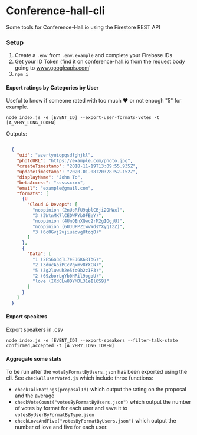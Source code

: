 # Conference-hall-cli
Some tools for Conference-Hall.io using the Firestore REST API

### Setup

1. Create a `.env` from `.env.example` and complete your Firebase IDs
2. Get your ID Token (find it on conference-hall.io from the request body going to www.googleapis.com'
3. `npm i`

#### Export ratings by Categories by User
Useful to know if someone rated with too much ❤️ or not enough "5" for example. 

```
node index.js -e [EVENT_ID] --export-user-formats-votes -t [A_VERY_LONG_TOKEN]
```

Outputs:
```json

  {
    "uid": "azertyuiopqsdfghjkl",
    "photoURL": "https://example.com/photo.jpg",
    "createTimestamp": "2018-11-19T13:09:55.935Z",
    "updateTimestamp": "2020-01-08T20:28:52.152Z",
    "displayName": "John To",
    "betaAccess": "sssssxxxx",
    "email": "example@gmail.com",
    "formats": [
      {U
        "Cloud & Devops": [
          "noopinion (2nUoRfU9qblCBji2OHWx)",
          "3 (3WtnMK7lCEOWPYbOFEeY)",
          "noopinion (4UnOEnXQwc2rM2gIOgjU)",
          "noopinion (6UJUPPZIwvWdsYXyqIzZ)",
          "3 (6c0Gvj2vjiuaovgUtoqO)"
        ]
      },
      {
        "Data": [
          "1 (2ES6o3qTL7eEJ6K6RTbG)",
          "2 (3ducAoiPCcVqxmv8rXCN)",
          "5 (3g2luwuh2e5to9b2zIF3)",
          "2 (69zborLgYb0HRil9ogoU)",
          "love (IXdCLw8DYMDL31eIl6S9)"
        ]
      }
    ]
  }
```
#### Export speakers
Export speakers in .csv

```
node index.js -e [EVENT_ID] --export-speakers --filter-talk-state confirmed,accepted -t [A_VERY_LONG_TOKEN]
```
#### Aggregate some stats

To be run after the `voteByFormatByUsers.json` has been exported using the cli. 
See `checkAlluserVoted.js` which include three functions: 

- `checkTalkRatings(proposalId)` which output the rating on the proposal and the average
- `checkVoteCount("votesByFormatByUsers.json")` which output the number of votes by format for each user and save it to `votesByUserByFormatByType.json`
- `checkLoveAndFive("votesByFormatByUsers.json")` which output the number of love and five for each user.
